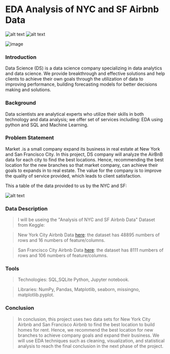 # EDA Analysis of NYC and SF Airbnb Data

![alt text](https://drive.google.com/uc?export=view&id=1bS6yKoT1XD_Y6LMB8HhWvA2MTUhWh9YE)
![alt text](https://m.eyeofriyadh.com/news_images/2020/05/2481801a3bd7c.jpg)

![image](https://drive.google.com/uc?export=view&id=13GLFOGbvsvdm69P3XqZAGa_mQZ_zRYo_)


### Introduction

Data Science (DS) is a data science company specializing in data analytics and data science. We provide breakthrough and effective solutions and help clients to achieve their own goals through the utilization of data to improving performance, building forecasting models for better decisions making and solutions.

### Background 

Data scientists are analytical experts who utilize their skills in both technology and data analysis; we offer set of services including: 
EDA using python and SQL and Machine Learning.

### Problem Statement  

Market .is a small company expand its business in real estate at New York and San Francisco City. In this project, DS company will analyze the AirBnB data for each city to find the best locations. Hence, recommending the best location for the new branches so that market company, can achieve their goals to expands in to real estate. 
The value for the company is to improve the quality of service provided, which leads to client satisfaction. 

This a table of the data provided to us by the NYC and SF:

![alt text](https://drive.google.com/uc?export=view&id=1uS8Z76HtxlVNjbsoOlqrEA4WK3b68uow)


### Data Description 

>I will be useing the "Analysis of NYC and SF Airbnb Data" Dataset from Keggle:

>New York City Airbnb Data [here](https://www.kaggle.com/subhranshunayak/simple-analysis-of-nyc-airbnb-data/data): the dataset has 48895 numbers of rows and 16 numbers of feature/columns.
 
>San Francisco City Airbnb Data [here](https://www.kaggle.com/charlesea/data-visualization-price-prediction): the dataset has 8111 numbers of rows and 106 numbers of feature/columns. 

### Tools  

>Technologies: SQL,SQLite Python, Jupyter notebook. 

>Libraries: NumPy, Pandas, Matplotlib, seaborn, missingno, matplotlib.pyplot. 

### Conclusion

>In conclusion, this project uses two data sets for New York City Airbnb and San Francisco Airbnb to find the best location to build homes for rent. Hence, we recommend the best location for new branches to achieve company goals and expand their business.  We will use EDA techniques such as cleaning, visualization, and statistical analysis to reach the final conclusion in the next phase of the project. 
